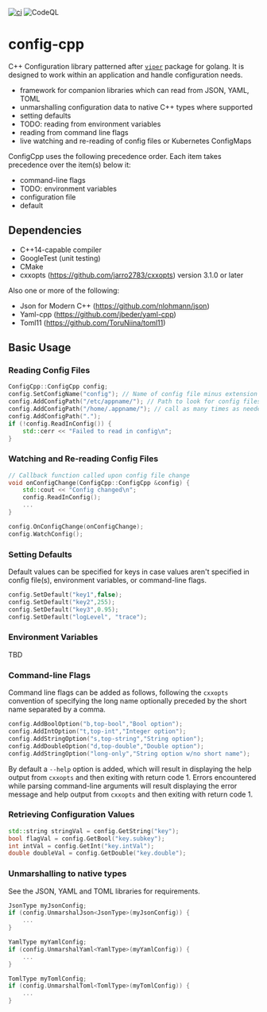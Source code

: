 [![ci](https://github.com/CJLove/config-cpp/actions/workflows/ci.yml/badge.svg?branch=master)](https://github.com/CJLove/config-cpp/actions/workflows/ci.yml)
![CodeQL](https://github.com/CJLove/config-cpp/workflows/CodeQL/badge.svg)



# config-cpp

C++ Configuration library patterned after [`viper`](https://github.com/spf13/viper) package for golang.  It is designed to work within an application and handle configuration needs.

- framework for companion libraries which can read from JSON, YAML, TOML
- unmarshalling configuration data to native C++ types where supported
- setting defaults
- TODO: reading from environment variables
- reading from command line flags
- live watching and re-reading of config files or Kubernetes ConfigMaps

ConfigCpp uses the following precedence order.  Each item takes precedence over the item(s) below it:

- command-line flags
- TODO: environment variables
- configuration file
- default

## Dependencies
- C++14-capable compiler
- GoogleTest (unit testing)
- CMake
- cxxopts (https://github.com/jarro2783/cxxopts) version 3.1.0 or later

Also one or more of the following:
- Json for Modern C++ (https://github.com/nlohmann/json)
- Yaml-cpp (https://github.com/jbeder/yaml-cpp)
- Toml11 (https://github.com/ToruNiina/toml11)

## Basic Usage

### Reading Config Files

```c++
ConfigCpp::ConfigCpp config;
config.SetConfigName("config"); // Name of config file minus extension
config.AddConfigPath("/etc/appname/"); // Path to look for config files
config.AddConfigPath("/home/.appname/"); // call as many times as needed
config.AddConfigPath(".");
if (!config.ReadInConfig()) {
    std::cerr << "Failed to read in config\n";
}
```

### Watching and Re-reading Config Files

```c++
// Callback function called upon config file change
void onConfigChange(ConfigCpp::ConfigCpp &config) {
    std::cout << "Config changed\n";
    config.ReadInConfig();
    ...
}

config.OnConfigChange(onConfigChange);
config.WatchConfig();
```

### Setting Defaults

Default values can be specified for keys in case values aren't specified in config file(s), environment variables, or command-line flags.

```c++
config.SetDefault("key1",false);
config.SetDefault("key2",255);
config.SetDefault("key3",0.95);
config.SetDefault("logLevel", "trace");
```

### Environment Variables
TBD

### Command-line Flags
Command line flags can be added as follows, following the `cxxopts` convention of specifying the long name optionally preceded by the short name separated by a comma.

```c++
config.AddBoolOption("b,top-bool","Bool option");
config.AddIntOption("t,top-int","Integer option");
config.AddStringOption("s,top-string","String option");
config.AddDoubleOption("d,top-double","Double option");
config.AddStringOption("long-only","String option w/no short name");
```
By default a `--help` option is added, which will result in displaying the help output from `cxxopts` and then exiting with return code 1.  Errors encountered while parsing command-line arguments will result displaying the error message and help output from `cxxopts` and then exiting with return code 1.


### Retrieving Configuration Values

```c++
std::string stringVal = config.GetString("key");
bool flagVal = config.GetBool("key.subkey");
int intVal = config.GetInt("key.intVal");
double doubleVal = config.GetDouble("key.double");
```

### Unmarshalling to native types
See the JSON, YAML and TOML libraries for requirements.
```c++
JsonType myJsonConfig;
if (config.UnmarshalJson<JsonType>(myJsonConfig)) {
    ...
}

YamlType myYamlConfig;
if (config.UnmarshalYaml<YamlType>(myYamlConfig)) {
    ...
}

TomlType myTomlConfig;
if (config.UnmarshalToml<TomlType>(myTomlConfig)) {
    ...
}
```

